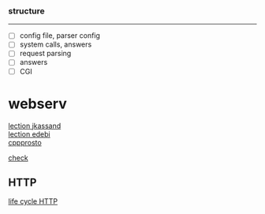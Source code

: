 ### structure
---
- [ ] config file, parser config
- [ ] system calls, answers
- [ ] request parsing
- [ ] answers
- [ ]  CGI

# webserv
[lection jkassand](https://www.youtube.com/watch?v=B_uB7oTHUh8)  
[lection edebi](https://www.youtube.com/watch?v=86sxYbUkJGk&t=2766s)  
[cppprosto](https://www.youtube.com/watch?v=A4y97MTqO6c)
  
[check](https://www.youtube.com/watch?v=8NyzCKdnxDQ)

## HTTP
[life cycle HTTP](https://www.youtube.com/watch?v=8ZKlOD4fRT0)
